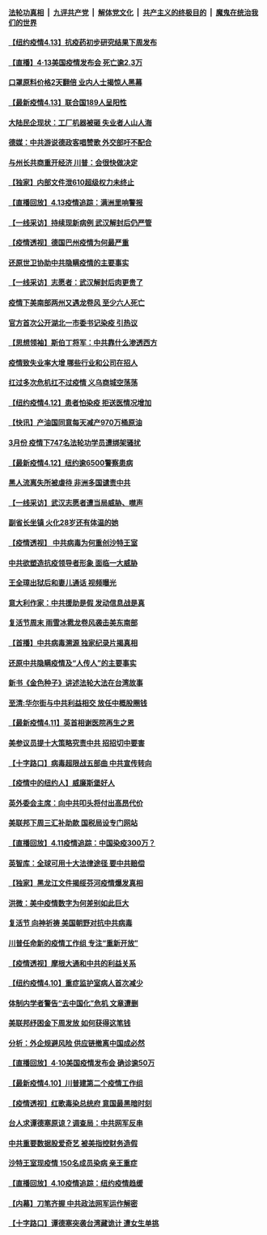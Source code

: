 ####  [法轮功真相](../../../../basic/blob/master/README.md?t=04140730) &nbsp;|&nbsp; [九评共产党](../../../../9ping.md/blob/master/README.md?t=04140730) &nbsp;|&nbsp; [解体党文化](../../../../jtdwh.md/blob/master/README.md?t=04140730)  &nbsp;|&nbsp; [共产主义的终极目的](../../../../gczydzjmd.md/blob/master/README.md?t=04140730) &nbsp;|&nbsp; [魔鬼在统治我们的世界](../../../../mgztzwmdsj.md/blob/master/README.md?t=04140730) 

#### [【纽约疫情4.13】抗疫药初步研究结果下周发布](../pages/nf4514/n12026812.md?t=04140730) 

#### [【直播】4·13美国疫情发布会 死亡逾2.3万](../pages/nf4514/n12023005.md?t=04140730) 

#### [口罩原料价格2天翻倍 业内人士揭惊人黑幕](../pages/nf4514/n12027727.md?t=04140730) 

#### [【最新疫情4.13】联合国189人呈阳性](../pages/nf4514/n12024712.md?t=04140730) 

#### [大陆民企现状：工厂机器被砸 失业者人山人海](../pages/nf4514/n12027648.md?t=04140730) 

#### [德媒：中共游说德政客唱赞歌 外交部吁不配合](../pages/nf4514/n12027206.md?t=04140730) 

#### [与州长共商重开经济 川普：会很快做决定](../pages/nf4514/n12027724.md?t=04140730) 

#### [【独家】内部文件泄610超级权力未终止](../pages/nf4514/n12023895.md?t=04140730) 

#### [【直播回放】4.13疫情追踪：满洲里响警报](../pages/nf4514/n12026894.md?t=04140730) 

#### [【一线采访】持续现新病例 武汉解封后仍严管](../pages/nf4514/n12026624.md?t=04140730) 

#### [【疫情透视】德国巴州疫情为何最严重](../pages/nf4514/n12026036.md?t=04140730) 

#### [还原世卫协助中共隐瞒疫情的主要事实](../pages/nf4514/n12025503.md?t=04140730) 

#### [【一线采访】志愿者：武汉解封后肉更贵了](../pages/nf4514/n12025602.md?t=04140730) 

#### [疫情下美南部两州又遇龙卷风 至少六人死亡](../pages/nf4514/n12025994.md?t=04140730) 

#### [官方首次公开湖北一市委书记染疫 引热议](../pages/nf4514/n12025789.md?t=04140730) 

#### [【思想领袖】斯伯丁将军：中共靠什么渗透西方](../pages/nf4514/n11844974.md?t=04140730) 

#### [疫情致失业率大增 哪些行业和公司在招人](../pages/nf4514/n12012124.md?t=04140730) 

#### [扛过多次危机扛不过疫情 义乌商城空荡荡](../pages/nf4514/n12025345.md?t=04140730) 

#### [【纽约疫情4.12】患者怕染疫 拒送医情况增加](../pages/nf4514/n12024376.md?t=04140730) 

#### [【快讯】产油国同意每天减产970万桶原油](../pages/nf4514/n12025209.md?t=04140730) 

#### [3月份 疫情下747名法轮功学员遭绑架骚扰](../pages/nf4514/n12024335.md?t=04140730) 

#### [【最新疫情4.12】纽约逾6500警察患病](../pages/nf4514/n12020389.md?t=04140730) 

#### [黑人流离失所被虐待 非洲多国谴责中共](../pages/nf4514/n12024673.md?t=04140730) 

#### [【一线采访】武汉志愿者遭当局威胁、噤声](../pages/nf4514/n12023762.md?t=04140730) 

#### [副省长坐镇 火化28岁还有体温的她](../pages/nf4514/n12024074.md?t=04140730) 

#### [【疫情透视】 中共病毒为何重创沙特王室](../pages/nf4514/n12024111.md?t=04140730) 

#### [中共欲塑造抗疫领导者形象 面临一大威胁](../pages/nf4514/n12024402.md?t=04140730) 

#### [王全璋出狱后和妻儿通话 视频曝光](../pages/nf4514/n12024407.md?t=04140730) 

#### [意大利作家：中共援助是假 发动信息战是真](../pages/nf4514/n12006306.md?t=04140730) 

#### [复活节周末 雨雪冰雹龙卷风袭击美东南部](../pages/nf4514/n12023646.md?t=04140730) 

#### [【首播】中共病毒溯源 独家纪录片揭真相](../pages/nf4514/n12021942.md?t=04140730) 

#### [还原中共隐瞒疫情及“人传人”的主要事实](../pages/nf4514/n12018773.md?t=04140730) 

#### [新书《金色种子》讲述法轮大法在台湾故事](../pages/nf4514/n12009988.md?t=04140730) 

#### [至清:华尔街与中共利益相交 放任中概股圈钱](../pages/nf4514/n12022966.md?t=04140730) 

#### [【最新疫情4.11】英首相谢医院再生之恩](../pages/nf4514/n12021395.md?t=04140730) 

#### [美参议员提十大策略究责中共 招招切中要害](../pages/nf4514/n12023123.md?t=04140730) 

#### [【十字路口】病毒超限战五部曲 中共宣传转向](../pages/nf4514/n12021619.md?t=04140730) 

#### [【疫情中的纽约人】威廉斯堡好人](../pages/nf4514/n12022961.md?t=04140730) 

#### [英外委会主席：向中共叩头将付出高昂代价](../pages/nf4514/n12023009.md?t=04140730) 

#### [美联邦下周三汇补助款 国税局设专门网站](../pages/nf4514/n12022783.md?t=04140730) 

#### [【直播回放】4.11疫情追踪：中国染疫300万？](../pages/nf4514/n12022682.md?t=04140730) 

#### [英智库：全球可用十大法律途径 要中共赔偿](../pages/nf4514/n12021377.md?t=04140730) 

#### [【独家】黑龙江文件揭绥芬河疫情爆发真相](../pages/nf4514/n12021047.md?t=04140730) 

#### [洪微：美中疫情数字为何差别如此巨大](../pages/nf4514/n12021725.md?t=04140730) 

#### [复活节 向神祈祷 美国朝野对抗中共病毒](../pages/nf4514/n12018246.md?t=04140730) 

#### [川普任命新的疫情工作组 专注“重新开放”](../pages/nf4514/n12021508.md?t=04140730) 

#### [【疫情透视】摩根大通和中共的利益关系](../pages/nf4514/n12020865.md?t=04140730) 

#### [【纽约疫情4.10】重症监护室病人首次减少](../pages/nf4514/n12019733.md?t=04140730) 

#### [体制内学者警告“去中国化”危机 文章遭删](../pages/nf4514/n12021046.md?t=04140730) 

#### [美联邦纾困金下周发放 如何获得这笔钱](../pages/nf4514/n12020875.md?t=04140730) 

#### [分析：外企规避风险 供应链撤离中国成必然](../pages/nf4514/n12020541.md?t=04140730) 

#### [【直播回放】4·10美国疫情发布会 确诊逾50万](../pages/nf4514/n12020647.md?t=04140730) 

#### [【最新疫情4.10】川普建第二个疫情工作组](../pages/nf4514/n12015830.md?t=04140730) 

#### [【疫情透视】红歌毒染总统府 意国最黑暗时刻](../pages/nf4514/n12020678.md?t=04140730) 

#### [台人求谭德塞原谅？调查局：中共网军反串](../pages/nf4514/n12019670.md?t=04140730) 

#### [中共重要数据股爱奇艺 被美指控财务造假](../pages/nf4514/n12020345.md?t=04140730) 

#### [沙特王室现疫情 150名成员染病 亲王重症](../pages/nf4514/n12019927.md?t=04140730) 

#### [【直播回放】4.10疫情追踪：纽约疫情趋缓](../pages/nf4514/n12019812.md?t=04140730) 

#### [【内幕】刀笔齐握 中共政法网军运作解密](../pages/nf4514/n12010892.md?t=04140730) 

#### [【十字路口】谭德塞突袭台湾藏诡计 遭女生单挑](../pages/nf4514/n12018487.md?t=04140730) 

